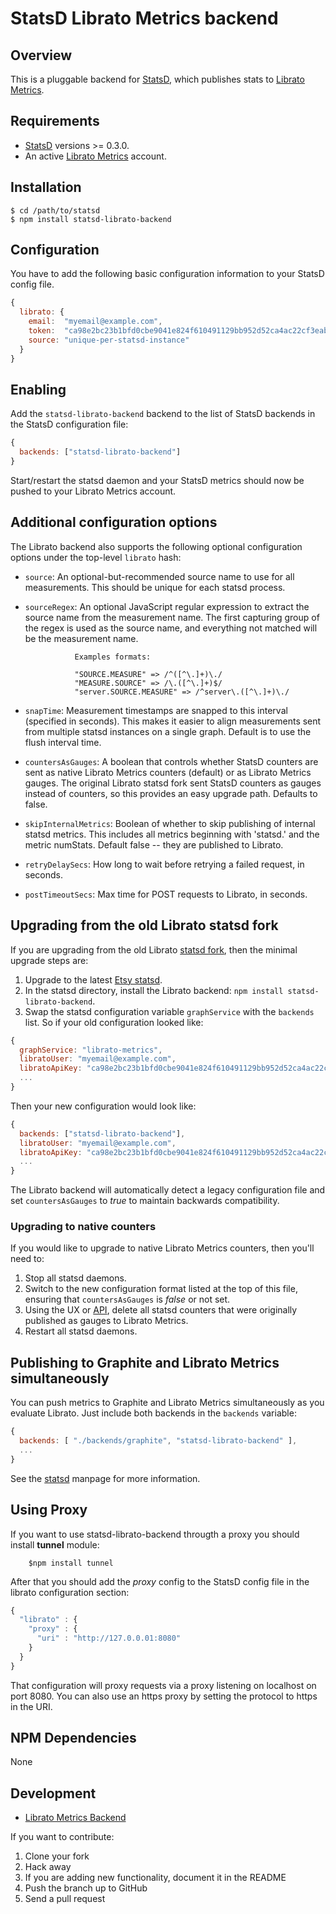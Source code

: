 # StatsD Librato Metrics backend

## Overview

This is a pluggable backend for [StatsD][statsd], which
publishes stats to [Librato Metrics](https://metrics.librato.com).

## Requirements

* [StatsD][statsd] versions >= 0.3.0.
* An active [Librato Metrics](https://metrics.librato.com/sign_up) account.

## Installation

    $ cd /path/to/statsd
    $ npm install statsd-librato-backend

## Configuration

You have to add the following basic configuration information to your
StatsD config file.

```js
{
  librato: {
    email:  "myemail@example.com",
    token:  "ca98e2bc23b1bfd0cbe9041e824f610491129bb952d52ca4ac22cf3eab5a1c32",
    source: "unique-per-statsd-instance"
  }
}
```

## Enabling

Add the `statsd-librato-backend` backend to the list of StatsD
backends in the StatsD configuration file:

```js
{
  backends: ["statsd-librato-backend"]
}
```

Start/restart the statsd daemon and your StatsD metrics should now be
pushed to your Librato Metrics account.


## Additional configuration options

The Librato backend also supports the following optional configuration
options under the top-level `librato` hash:

* `source`: An optional-but-recommended source name to use for all
            measurements. This should be unique for each statsd
            process.

* `sourceRegex`: An optional JavaScript regular expression to extract
                 the source name from the measurement name. The first
                 capturing group of the regex is used as the source name,
                 and everything not matched will be the measurement name.

                 Examples formats:

                 "SOURCE.MEASURE" => /^([^\.]+)\./
                 "MEASURE.SOURCE" => /\.([^\.]+)$/
                 "server.SOURCE.MEASURE" => /^server\.([^\.]+)\./

* `snapTime`: Measurement timestamps are snapped to this interval
              (specified in seconds). This makes it easier to align
              measurements sent from multiple statsd instances on a
              single graph. Default is to use the flush interval time.

* `countersAsGauges`: A boolean that controls whether StatsD counters
                      are sent as native Librato Metrics counters
                      (default) or as Librato Metrics gauges. The
                      original Librato statsd fork sent StatsD
                      counters as gauges instead of counters, so this
                      provides an easy upgrade path. Defaults to
                      false.

* `skipInternalMetrics`: Boolean of whether to skip publishing of
                         internal statsd metrics. This includes all
                         metrics beginning with 'statsd.' and the
                         metric numStats. Default false -- they are
                         published to Librato.

* `retryDelaySecs`: How long to wait before retrying a failed
                    request, in seconds.

* `postTimeoutSecs`: Max time for POST requests to Librato, in
                     seconds.

## Upgrading from the old Librato statsd fork

If you are upgrading from the old Librato [statsd
fork](https://github.com/librato/statsd), then the minimal upgrade
steps are:

1. Upgrade to the latest [Etsy statsd][statsd].
2. In the statsd directory, install the Librato backend: `npm install
statsd-librato-backend`.
3. Swap the statsd configuration variable `graphService` with
the `backends` list. So if your old configuration looked like:

```js
{
  graphService: "librato-metrics",
  libratoUser: "myemail@example.com",
  libratoApiKey: "ca98e2bc23b1bfd0cbe9041e824f610491129bb952d52ca4ac22cf3eab5a1c32",
  ...
}
```

Then your new configuration would look like:


```js
{
  backends: ["statsd-librato-backend"],
  libratoUser: "myemail@example.com",
  libratoApiKey: "ca98e2bc23b1bfd0cbe9041e824f610491129bb952d52ca4ac22cf3eab5a1c32",
  ...
}
```

The Librato backend will automatically detect a legacy configuration
file and set `countersAsGauges` to *true* to maintain backwards
compatibility.

### Upgrading to native counters

If you would like to upgrade to native Librato Metrics counters, then
you'll need to:

1. Stop all statsd daemons.
2. Switch to the new configuration format listed at the top of this
file, ensuring that `countersAsGauges` is *false* or not set.
3. Using the UX or [API](http://dev.librato.com), delete all
statsd counters that were originally published as gauges to Librato Metrics.
4. Restart all statsd daemons.

## Publishing to Graphite and Librato Metrics simultaneously

You can push metrics to Graphite and Librato Metrics simultaneously as
you evaluate Librato. Just include both backends in the `backends`
variable:

```js
{
  backends: [ "./backends/graphite", "statsd-librato-backend" ],
  ...
}
```

See the [statsd][statsd] manpage for more information.

## Using Proxy

If you want to use statsd-librato-backend througth a proxy you should
install **tunnel** module:

        $npm install tunnel

After that you should add the *proxy* config to the StatsD config file
in the librato configuration section:

```js
{
  "librato" : {
    "proxy" : {
      "uri" : "http://127.0.0.01:8080"
    }
  }
}
```

That configuration will proxy requests via a proxy listening on
localhost on port 8080. You can also use an https proxy by setting the
protocol to https in the URI.

## NPM Dependencies

None

## Development

- [Librato Metrics Backend](https://github.com/librato/statsd-librato-backend)

If you want to contribute:

1. Clone your fork
2. Hack away
3. If you are adding new functionality, document it in the README
4. Push the branch up to GitHub
5. Send a pull request

[statsd]: https://github.com/etsy/statsd

